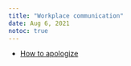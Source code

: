 ```yaml
---
title: "Workplace communication"
date: Aug 6, 2021
notoc: true
---
```


- [How to apologize](notes/how-to-apologize.md)